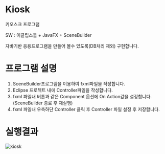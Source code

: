 # Kiosk
키오스크 프로그램

SW : 이클립스툴 + JavaFX + SceneBuilder 

자바기반 응용프로그램을 만들어 볼수 있도록(DB처리 제외) 구현합니다.

# 프로그램 설명

1. SceneBuilder프로그램을 이용하여  fxml파일을 작성합니다.
2. Eclipse 프로젝트 내에 Controller파일을 작성합니다.
3. fxml 파일내 버튼과 같은 Component 옵션에 On Action값을 설정합니다. (SceneBuilder 종료 후 재실행)
4. fxml 파일내 우측하단 Controller 클릭 후 Controller 파일 설정 후 저장합니다.

# 실행결과
![kiosk](https://user-images.githubusercontent.com/93318468/139366214-0c12ea35-fcbf-4c75-9522-012f64ed1507.jpg)
